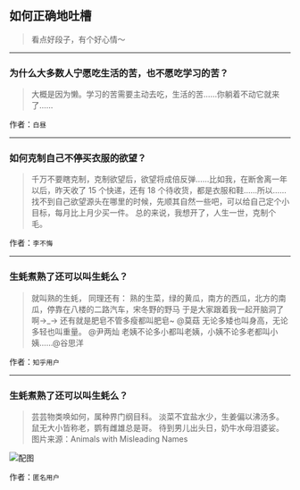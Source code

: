 ## 如何正确地吐槽

> 看点好段子，有个好心情～


 
---

### 为什么大多数人宁愿吃生活的苦，也不愿吃学习的苦？

> 大概是因为懒。学习的苦需要主动去吃，生活的苦……你躺着不动它就来了……


作者：`白昼`

---

### 如何克制自己不停买衣服的欲望？

> 千万不要瞎克制，克制欲望后，欲望将成倍反弹……比如我，在断舍离一年以后，昨天收了 15 个快递，还有 18 个待收货，都是衣服和鞋……所以……找不到自己欲望源头在哪里的时候，先顺其自然一些吧，可以给自己定个小目标，每月比上月少买一件。
> 总的来说，我想开了，人生一世，克制个毛。


作者：`李不悔`

---

### 生蚝煮熟了还可以叫生蚝么？

> 就叫熟的生蚝，
> 同理还有：
> 熟的生菜，绿的黄瓜，南方的西瓜，北方的南瓜，停靠在八楼的二路汽车，宋冬野的野马
> 于是大家跟着我一起开脑洞了啊→_→
> 还有就是肥皂不管多瘦都叫肥皂~ @莫菇
> 无论多矮也叫身高，无论多轻也叫重量。 @尹两灿
> 老姨不论多小都叫老姨，小姨不论多老都叫小姨……@谷思洋


作者：`知乎用户`

---

### 生蚝煮熟了还可以叫生蚝么？

> 芸芸物类唤如何，属种界门纲目科。
> 淡菜不宜盐水少，生姜偏以沸汤多。
> 鼠无大小皆称老，鹦有雌雄总是哥。
> 待到男儿出头日，奶牛水母泪婆娑。
> 图片来源：Animals with Misleading Names



![配图](http://pic2.zhimg.com/70/0bc68260a4ca0ee73e34c021934f5241_b.jpg)


作者：`匿名用户`